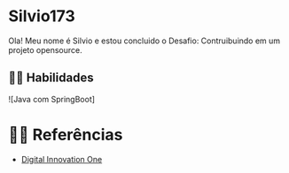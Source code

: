 
# Silvio173
Ola! 
Meu nome é Silvio e estou concluido o Desafio: Contruibuindo em um projeto opensource.



## 🐱‍🐉 Habilidades

![Java com SpringBoot] 



# 🐱‍🏍 Referências
- [Digital Innovation One](https://www.dio.me/)